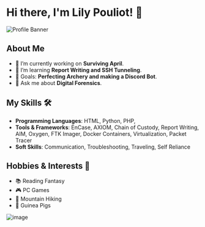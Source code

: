 # Hi there, I'm Lily Pouliot! 👋

![Profile Banner](https://img.freepik.com/premium-photo/cute-guinea-pig-yellow-wall-background-popular-household-pet-banner-copy-space_369656-2035.jpg?w=360)

## About Me
- 🔭 I’m currently working on **Surviving April**.
- 🌱 I’m learning **Report Writing and SSH Tunneling**.
- 🎯 Goals: **Perfecting Archery and making a Discord Bot**.
- 💬 Ask me about **Digital Forensics**.

## My Skills 🛠️
- **Programming Languages**: HTML, Python, PHP, 
- **Tools & Frameworks**: EnCase, AXIOM, Chain of Custody, Report Writing, AIM, Oxygen, FTK Imager, Docker Containers, Virtualization, Packet Tracer
- **Soft Skills**: Communication, Troubleshooting, Traveling, Self Reliance

## Hobbies & Interests 🎨
- 📚 Reading Fantasy
- 🎮 PC Games
- 🥾 Mountain Hiking 
- 🐹 Guinea Pigs

![image](https://github.com/user-attachments/assets/a4a0792e-0fd6-4bae-b347-7bdcfa95c76d)
